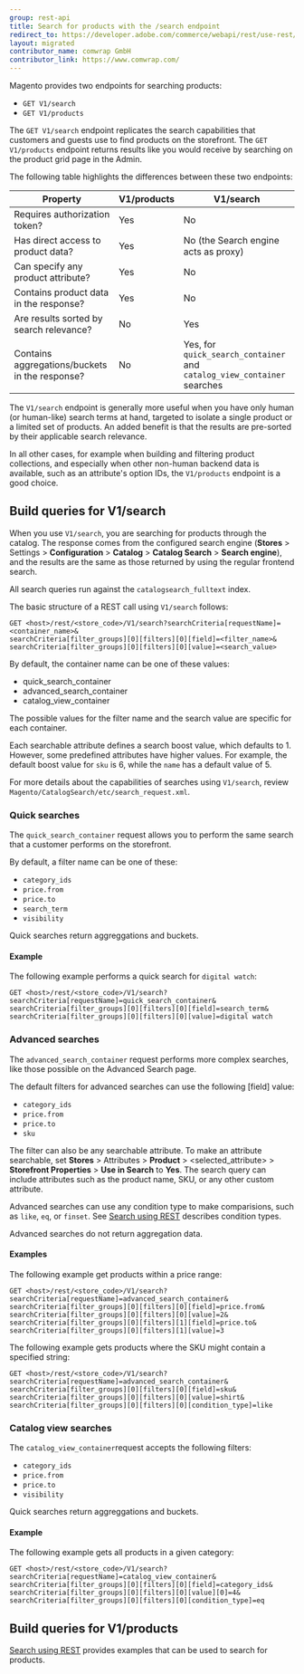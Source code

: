 ```yaml
---
group: rest-api
title: Search for products with the /search endpoint
redirect_to: https://developer.adobe.com/commerce/webapi/rest/use-rest/search-endpoint/
layout: migrated
contributor_name: comwrap GmbH
contributor_link: https://www.comwrap.com/
---
```


Magento provides two endpoints for searching products:

*  `GET V1/search`
*  `GET V1/products`

The `GET V1/search` endpoint replicates the search capabilities that customers and guests use to find products on the storefront. The `GET V1/products` endpoint returns results like you would receive by searching on the product grid page in the Admin.

The following table highlights the differences between these two endpoints:

Property | V1/products | V1/search
--- | --- | ---
Requires authorization token? | Yes | No
Has direct access to product data? | Yes | No (the Search engine acts as proxy)
Can specify any product attribute? | Yes | No
Contains product data in the response? | Yes | No
Are results sorted by search relevance? | No | Yes
Contains aggregations/buckets in the response? | No | Yes, for `quick_search_container` and `catalog_view_container` searches

The `V1/search` endpoint is generally more useful when you have only human (or human-like) search terms at hand, targeted to isolate a single product or a limited set of products. An added benefit is that the results are pre-sorted by their applicable search relevance.

In all other cases, for example when building and filtering product collections, and especially when other non-human backend data is available, such as an attribute's option IDs, the `V1/products` endpoint is a good choice.

## Build queries for V1/search

When you use `V1/search`, you are searching for products through the catalog. The response comes from the configured search engine (**Stores** > Settings > **Configuration** > **Catalog** > **Catalog Search** > **Search engine**), and the results are the same as those returned by using the regular frontend search.

All search queries run against the `catalogsearch_fulltext` index.

The basic structure of a REST call using `V1/search` follows:

```http
GET <host>/rest/<store_code>/V1/search?searchCriteria[requestName]=<container_name>&
searchCriteria[filter_groups][0][filters][0][field]=<filter_name>&
searchCriteria[filter_groups][0][filters][0][value]=<search_value>
```

By default, the container name can be one of these values:

*  quick_search_container
*  advanced_search_container
*  catalog_view_container

The possible values for the filter name and the search value are specific for each container.

Each searchable attribute defines a search boost value, which defaults to 1. However, some predefined attributes have higher values. For example, the default boost value for `sku` is 6, while the `name` has a default value of 5.

For more details about the capabilities of searches using `V1/search`, review `Magento/CatalogSearch/etc/search_request.xml`.

### Quick searches

The `quick_search_container` request allows you to perform the same search that a customer performs on the storefront.

By default, a filter name can be one of these:

*  `category_ids`
*  `price.from`
*  `price.to`
*  `search_term`
*  `visibility`

Quick searches return aggreggations and buckets.

#### Example

The following example performs a quick search for `digital watch`:

```http
GET <host>/rest/<store_code>/V1/search?searchCriteria[requestName]=quick_search_container&
searchCriteria[filter_groups][0][filters][0][field]=search_term&
searchCriteria[filter_groups][0][filters][0][value]=digital watch
```

### Advanced searches

The `advanced_search_container` request performs more complex searches, like those possible on the Advanced Search page.

The default filters for advanced searches can use the following [field] value:

*  `category_ids`
*  `price.from`
*  `price.to`
*  `sku`

The filter can also be any searchable attribute. To make an attribute searchable, set **Stores** > Attributes > **Product** > <selected_attribute> >  **Storefront Properties** > **Use in Search** to **Yes**. The search query can include attributes such as the product name, SKU, or any other custom attribute.

Advanced searches can use any condition type to make comparisions, such as `like`, `eq`, or `finset`. See [Search using REST](https://developer.adobe.com/commerce/webapi/rest/use-rest/performing-searches) describes condition types.

Advanced searches do not return aggregation data.

#### Examples

The following example get products within a price range:

```http
GET <host>/rest/<store_code>/V1/search?searchCriteria[requestName]=advanced_search_container&
searchCriteria[filter_groups][0][filters][0][field]=price.from&
searchCriteria[filter_groups][0][filters][0][value]=2&
searchCriteria[filter_groups][0][filters][1][field]=price.to&
searchCriteria[filter_groups][0][filters][1][value]=3
```

The following example gets products where the SKU might contain a specified string:

```http
GET <host>/rest/<store_code>/V1/search?searchCriteria[requestName]=advanced_search_container&
searchCriteria[filter_groups][0][filters][0][field]=sku&
searchCriteria[filter_groups][0][filters][0][value]=shirt&
searchCriteria[filter_groups][0][filters][0][condition_type]=like
```

### Catalog view searches

The `catalog_view_container`request accepts the following filters:

*  `category_ids`
*  `price.from`
*  `price.to`
*  `visibility`

Quick searches return aggreggations and buckets.

#### Example

The following example gets all products in a given category:

```http
GET <host>/rest/<store_code>/V1/search?searchCriteria[requestName]=catalog_view_container&
searchCriteria[filter_groups][0][filters][0][field]=category_ids&
searchCriteria[filter_groups][0][filters][0][value][0]=4&
searchCriteria[filter_groups][0][filters][0][condition_type]=eq
```

## Build queries for V1/products

[Search using REST](https://developer.adobe.com/commerce/webapi/rest/use-rest/performing-searches) provides examples that can be used to search for products.

